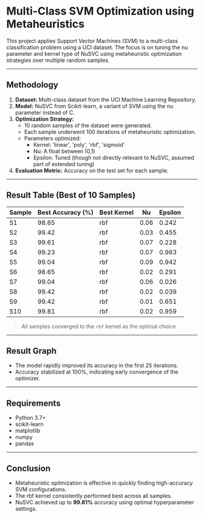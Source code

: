 # Multi-Class SVM Optimization using Metaheuristics

This project applies Support Vector Machines (SVM) to a multi-class classification problem using a UCI dataset. The focus is on tuning the nu parameter and kernel type of NuSVC using metaheuristic optimization strategies over multiple random samples.

---

## Methodology

1. **Dataset:** Multi-class dataset from the UCI Machine Learning Repository.
2. **Model:** NuSVC from Scikit-learn, a variant of SVM using the nu parameter instead of C.
3. **Optimization Strategy:**
   - 10 random samples of the dataset were generated.
   - Each sample underwent 100 iterations of metaheuristic optimization.
   - Parameters optimized:  
     - Kernel: 'linear', 'poly', 'rbf', 'sigmoid'  
     - Nu: A float between (0,1)  
     - Epsilon: Tuned (though not directly relevant to NuSVC, assumed part of extended tuning)
4. **Evaluation Metric:** Accuracy on the test set for each sample.

---

## Result Table (Best of 10 Samples)

| Sample | Best Accuracy (%) | Best Kernel | Nu   | Epsilon |
|--------|-------------------|-------------|------|---------|
| S1     | 98.65             | rbf         | 0.06 | 0.242   |
| S2     | 99.42             | rbf         | 0.03 | 0.455   |
| S3     | 99.61             | rbf         | 0.07 | 0.228   |
| S4     | 99.23             | rbf         | 0.07 | 0.963   |
| S5     | 99.04             | rbf         | 0.09 | 0.942   |
| S6     | 98.65             | rbf         | 0.02 | 0.291   |
| S7     | 99.04             | rbf         | 0.06 | 0.026   |
| S8     | 99.42             | rbf         | 0.02 | 0.039   |
| S9     | 99.42             | rbf         | 0.01 | 0.651   |
| S10    | 99.81             | rbf         | 0.02 | 0.959   |

> All samples converged to the `rbf` kernel as the optimal choice.

---

## Result Graph

- The model rapidly improved its accuracy in the first 25 iterations.
- Accuracy stabilized at 100%, indicating early convergence of the optimizer.

---

## Requirements

- Python 3.7+
- scikit-learn
- matplotlib
- numpy
- pandas

---

## Conclusion

- Metaheuristic optimization is effective in quickly finding high-accuracy SVM configurations.
- The rbf kernel consistently performed best across all samples.
- NuSVC achieved up to **99.81%** accuracy using optimal hyperparameter settings.
